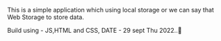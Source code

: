 This is a simple application which using local storage or we can say that Web Storage to store data. 

Build using - JS,HTML and CSS,
DATE - 29 sept Thu 2022..🐑